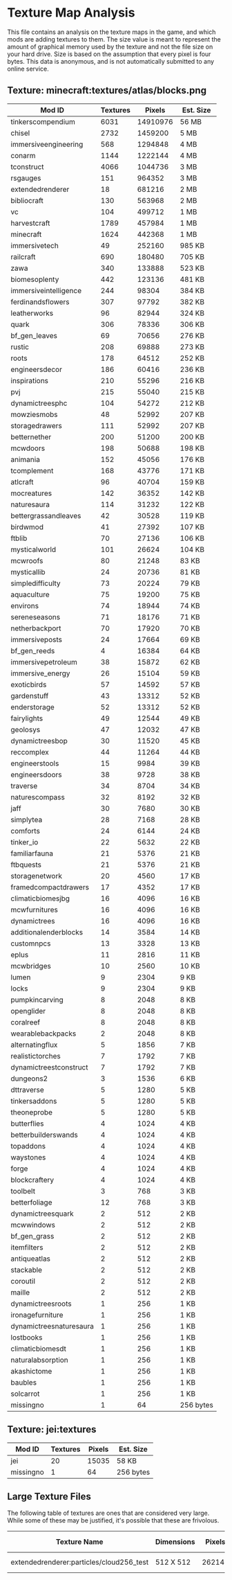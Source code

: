 # Texture Map Analysis

This file contains an analysis on the texture maps in the game, and which mods
are adding textures to them. The size value is meant to represent the amount of
graphical memory used by the texture and not the file size on your hard drive.
Size is based on the assumption that every pixel is four bytes. This data is
anonymous, and is not automatically submitted to any online service.


## Texture: minecraft:textures/atlas/blocks.png
| Mod ID                  | Textures | Pixels   | Est. Size |
|-------------------------|----------|----------|-----------|
| tinkerscompendium       | 6031     | 14910976 | 56 MB     |
| chisel                  | 2732     | 1459200  | 5 MB      |
| immersiveengineering    | 568      | 1294848  | 4 MB      |
| conarm                  | 1144     | 1222144  | 4 MB      |
| tconstruct              | 4066     | 1044736  | 3 MB      |
| rsgauges                | 151      | 964352   | 3 MB      |
| extendedrenderer        | 18       | 681216   | 2 MB      |
| bibliocraft             | 130      | 563968   | 2 MB      |
| vc                      | 104      | 499712   | 1 MB      |
| harvestcraft            | 1789     | 457984   | 1 MB      |
| minecraft               | 1624     | 442368   | 1 MB      |
| immersivetech           | 49       | 252160   | 985 KB    |
| railcraft               | 690      | 180480   | 705 KB    |
| zawa                    | 340      | 133888   | 523 KB    |
| biomesoplenty           | 442      | 123136   | 481 KB    |
| immersiveintelligence   | 244      | 98304    | 384 KB    |
| ferdinandsflowers       | 307      | 97792    | 382 KB    |
| leatherworks            | 96       | 82944    | 324 KB    |
| quark                   | 306      | 78336    | 306 KB    |
| bf_gen_leaves           | 69       | 70656    | 276 KB    |
| rustic                  | 208      | 69888    | 273 KB    |
| roots                   | 178      | 64512    | 252 KB    |
| engineersdecor          | 186      | 60416    | 236 KB    |
| inspirations            | 210      | 55296    | 216 KB    |
| pvj                     | 215      | 55040    | 215 KB    |
| dynamictreesphc         | 104      | 54272    | 212 KB    |
| mowziesmobs             | 48       | 52992    | 207 KB    |
| storagedrawers          | 111      | 52992    | 207 KB    |
| betternether            | 200      | 51200    | 200 KB    |
| mcwdoors                | 198      | 50688    | 198 KB    |
| animania                | 152      | 45056    | 176 KB    |
| tcomplement             | 168      | 43776    | 171 KB    |
| atlcraft                | 96       | 40704    | 159 KB    |
| mocreatures             | 142      | 36352    | 142 KB    |
| naturesaura             | 114      | 31232    | 122 KB    |
| bettergrassandleaves    | 42       | 30528    | 119 KB    |
| birdwmod                | 41       | 27392    | 107 KB    |
| ftblib                  | 70       | 27136    | 106 KB    |
| mysticalworld           | 101      | 26624    | 104 KB    |
| mcwroofs                | 80       | 21248    | 83 KB     |
| mysticallib             | 24       | 20736    | 81 KB     |
| simpledifficulty        | 73       | 20224    | 79 KB     |
| aquaculture             | 75       | 19200    | 75 KB     |
| environs                | 74       | 18944    | 74 KB     |
| sereneseasons           | 71       | 18176    | 71 KB     |
| netherbackport          | 70       | 17920    | 70 KB     |
| immersiveposts          | 24       | 17664    | 69 KB     |
| bf_gen_reeds            | 4        | 16384    | 64 KB     |
| immersivepetroleum      | 38       | 15872    | 62 KB     |
| immersive_energy        | 26       | 15104    | 59 KB     |
| exoticbirds             | 57       | 14592    | 57 KB     |
| gardenstuff             | 43       | 13312    | 52 KB     |
| enderstorage            | 52       | 13312    | 52 KB     |
| fairylights             | 49       | 12544    | 49 KB     |
| geolosys                | 47       | 12032    | 47 KB     |
| dynamictreesbop         | 30       | 11520    | 45 KB     |
| reccomplex              | 44       | 11264    | 44 KB     |
| engineerstools          | 15       | 9984     | 39 KB     |
| engineersdoors          | 38       | 9728     | 38 KB     |
| traverse                | 34       | 8704     | 34 KB     |
| naturescompass          | 32       | 8192     | 32 KB     |
| jaff                    | 30       | 7680     | 30 KB     |
| simplytea               | 28       | 7168     | 28 KB     |
| comforts                | 24       | 6144     | 24 KB     |
| tinker_io               | 22       | 5632     | 22 KB     |
| familiarfauna           | 21       | 5376     | 21 KB     |
| ftbquests               | 21       | 5376     | 21 KB     |
| storagenetwork          | 20       | 4560     | 17 KB     |
| framedcompactdrawers    | 17       | 4352     | 17 KB     |
| climaticbiomesjbg       | 16       | 4096     | 16 KB     |
| mcwfurnitures           | 16       | 4096     | 16 KB     |
| dynamictrees            | 16       | 4096     | 16 KB     |
| additionalenderblocks   | 14       | 3584     | 14 KB     |
| customnpcs              | 13       | 3328     | 13 KB     |
| eplus                   | 11       | 2816     | 11 KB     |
| mcwbridges              | 10       | 2560     | 10 KB     |
| lumen                   | 9        | 2304     | 9 KB      |
| locks                   | 9        | 2304     | 9 KB      |
| pumpkincarving          | 8        | 2048     | 8 KB      |
| openglider              | 8        | 2048     | 8 KB      |
| coralreef               | 8        | 2048     | 8 KB      |
| wearablebackpacks       | 2        | 2048     | 8 KB      |
| alternatingflux         | 5        | 1856     | 7 KB      |
| realistictorches        | 7        | 1792     | 7 KB      |
| dynamictreestconstruct  | 7        | 1792     | 7 KB      |
| dungeons2               | 3        | 1536     | 6 KB      |
| dttraverse              | 5        | 1280     | 5 KB      |
| tinkersaddons           | 5        | 1280     | 5 KB      |
| theoneprobe             | 5        | 1280     | 5 KB      |
| butterflies             | 4        | 1024     | 4 KB      |
| betterbuilderswands     | 4        | 1024     | 4 KB      |
| topaddons               | 4        | 1024     | 4 KB      |
| waystones               | 4        | 1024     | 4 KB      |
| forge                   | 4        | 1024     | 4 KB      |
| blockcraftery           | 4        | 1024     | 4 KB      |
| toolbelt                | 3        | 768      | 3 KB      |
| betterfoliage           | 12       | 768      | 3 KB      |
| dynamictreesquark       | 2        | 512      | 2 KB      |
| mcwwindows              | 2        | 512      | 2 KB      |
| bf_gen_grass            | 2        | 512      | 2 KB      |
| itemfilters             | 2        | 512      | 2 KB      |
| antiqueatlas            | 2        | 512      | 2 KB      |
| stackable               | 2        | 512      | 2 KB      |
| coroutil                | 2        | 512      | 2 KB      |
| maille                  | 2        | 512      | 2 KB      |
| dynamictreesroots       | 1        | 256      | 1 KB      |
| ironagefurniture        | 1        | 256      | 1 KB      |
| dynamictreesnaturesaura | 1        | 256      | 1 KB      |
| lostbooks               | 1        | 256      | 1 KB      |
| climaticbiomesdt        | 1        | 256      | 1 KB      |
| naturalabsorption       | 1        | 256      | 1 KB      |
| akashictome             | 1        | 256      | 1 KB      |
| baubles                 | 1        | 256      | 1 KB      |
| solcarrot               | 1        | 256      | 1 KB      |
| missingno               | 1        | 64       | 256 bytes |

## Texture: jei:textures
| Mod ID    | Textures | Pixels | Est. Size |
|-----------|----------|--------|-----------|
| jei       | 20       | 15035  | 58 KB     |
| missingno | 1        | 64     | 256 bytes |
## Large Texture Files

The following table of textures are ones that are considered very large. While
some of these may be justified, it's possible that these are frivolous.

| Texture Name                             | Dimensions | Pixels | Est. Size |
|------------------------------------------|------------|--------|-----------|
| extendedrenderer:particles/cloud256_test | 512 X 512  | 262144 | 1 MB      |
